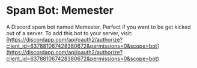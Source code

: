# Spam Bot: Memester
A Discord spam bot named Memester. Perfect if you want to be get kicked out of a server.
To add this bot to your server, visit: [https://discordapp.com/api/oauth2/authorize?client_id=637881067428380672&permissions=0&scope=bot](https://discordapp.com/api/oauth2/authorize?client_id=637881067428380672&permissions=0&scope=bot)
